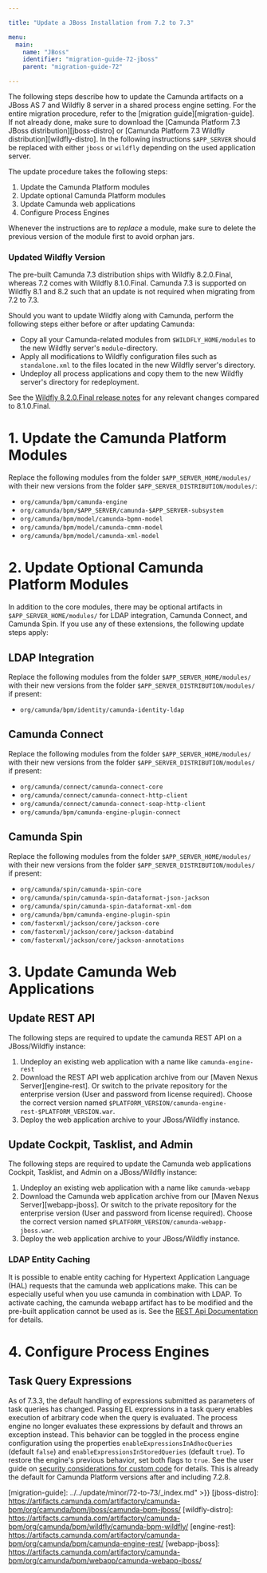 ```yaml
---

title: "Update a JBoss Installation from 7.2 to 7.3"

menu:
  main:
    name: "JBoss"
    identifier: "migration-guide-72-jboss"
    parent: "migration-guide-72"

---
```


The following steps describe how to update the Camunda artifacts on a JBoss AS
7 and Wildfly 8 server in a shared process engine setting. For the entire
migration procedure, refer to the [migration guide][migration-guide]. If not
already done, make sure to download the [Camunda Platform 7.3 JBoss distribution][jboss-distro]
or [Camunda Platform 7.3 Wildfly distribution][wildfly-distro]. In the following instructions
`$APP_SERVER` should be replaced with either `jboss` or `wildfly` depending on
the used application server.

The update procedure takes the following steps:

1. Update the Camunda Platform modules
2. Update optional Camunda Platform modules
3. Update Camunda web applications
4. Configure Process Engines

Whenever the instructions are to *replace* a module, make sure to delete the previous version of the module first to avoid orphan jars.

### Updated Wildfly Version
The pre-built Camunda 7.3 distribution ships with Wildfly 8.2.0.Final, whereas 7.2 comes with Wildfly 8.1.0.Final.
Camunda 7.3 is supported on Wildfly 8.1 and 8.2 such that an update is not required when migrating from 7.2 to 7.3.

Should you want to update Wildfly along with Camunda, perform the following steps either before or after updating Camunda:

* Copy all your Camunda-related modules from `$WILDFLY_HOME/modules` to the new Wildfly server's `module`-directory.
* Apply all modifications to Wildfly configuration files such as `standalone.xml` to the files located in the new Wildfly server's directory.
* Undeploy all process applications and copy them to the new Wildfly server's directory for redeployment.

See the [Wildfly 8.2.0.Final release notes](http://wildfly.org/news/2014/11/20/WildFly82-Final-Released/) for any relevant changes compared to 8.1.0.Final.



# 1. Update the Camunda Platform Modules

Replace the following modules from the folder `$APP_SERVER_HOME/modules/` with their new versions from the folder `$APP_SERVER_DISTRIBUTION/modules/`:

* `org/camunda/bpm/camunda-engine`
* `org/camunda/bpm/$APP_SERVER/camunda-$APP_SERVER-subsystem`
* `org/camunda/bpm/model/camunda-bpmn-model`
* `org/camunda/bpm/model/camunda-cmmn-model`
* `org/camunda/bpm/model/camunda-xml-model`


# 2. Update Optional Camunda Platform Modules

In addition to the core modules, there may be optional artifacts in `$APP_SERVER_HOME/modules/` for LDAP integration, Camunda Connect, and Camunda Spin.
If you use any of these extensions, the following update steps apply:

## LDAP Integration

Replace the following modules from the folder `$APP_SERVER_HOME/modules/` with their new versions from the folder `$APP_SERVER_DISTRIBUTION/modules/` if present:

* `org/camunda/bpm/identity/camunda-identity-ldap`

## Camunda Connect

Replace the following modules from the folder `$APP_SERVER_HOME/modules/` with their new versions from the folder `$APP_SERVER_DISTRIBUTION/modules/` if present:

* `org/camunda/connect/camunda-connect-core`
* `org/camunda/connect/camunda-connect-http-client`
* `org/camunda/connect/camunda-connect-soap-http-client`
* `org/camunda/bpm/camunda-engine-plugin-connect`

## Camunda Spin

Replace the following modules from the folder `$APP_SERVER_HOME/modules/` with their new versions from the folder `$APP_SERVER_DISTRIBUTION/modules/` if present:

* `org/camunda/spin/camunda-spin-core`
* `org/camunda/spin/camunda-spin-dataformat-json-jackson`
* `org/camunda/spin/camunda-spin-dataformat-xml-dom`
* `org/camunda/bpm/camunda-engine-plugin-spin`
* `com/fasterxml/jackson/core/jackson-core`
* `com/fasterxml/jackson/core/jackson-databind`
* `com/fasterxml/jackson/core/jackson-annotations`


# 3. Update Camunda Web Applications

## Update REST API

The following steps are required to update the camunda REST API on a JBoss/Wildfly instance:

1. Undeploy an existing web application with a name like `camunda-engine-rest`
2. Download the REST API web application archive from our [Maven Nexus Server][engine-rest]. Or switch to the private repository for
   the enterprise version (User and password from license required). Choose the correct version named `$PLATFORM_VERSION/camunda-engine-rest-$PLATFORM_VERSION.war`.
3. Deploy the web application archive to your JBoss/Wildfly instance.

## Update Cockpit, Tasklist, and Admin

The following steps are required to update the Camunda web applications Cockpit, Tasklist, and Admin on a JBoss/Wildfly instance:

1. Undeploy an existing web application with a name like `camunda-webapp`
2. Download the Camunda web application archive from our [Maven Nexus Server][webapp-jboss].
   Or switch to the private repository for the enterprise version (User and password from license required).
   Choose the correct version named `$PLATFORM_VERSION/camunda-webapp-jboss.war`.
3. Deploy the web application archive to your JBoss/Wildfly instance.

### LDAP Entity Caching
It is possible to enable entity caching for Hypertext Application Language (HAL) requests that the camunda web applications make. This can be especially useful when you use camunda in combination with LDAP. To activate caching, the camunda webapp artifact has to be modified and the pre-built application cannot be used as is. See the [REST Api Documentation](../../reference/rest/overview/hal.md) for details.


# 4. Configure Process Engines

## Task Query Expressions

As of 7.3.3, the default handling of expressions submitted as parameters of task queries has changed. Passing EL expressions in a task query enables execution of arbitrary code when the query is evaluated. The process engine no longer evaluates these expressions by default and throws an exception instead. This behavior can be toggled in the process engine configuration using the properties `enableExpressionsInAdhocQueries` (default `false`) and `enableExpressionsInStoredQueries` (default `true`). To restore the engine's previous behavior, set both flags to `true`. See the user guide on [security considerations for custom code](../../user-guide/process-engine/securing-custom-code.md) for details.
This is already the default for Camunda Platform versions after and including 7.2.8.

[migration-guide]: ../../update/minor/72-to-73/_index.md" >}}
[jboss-distro]: https://artifacts.camunda.com/artifactory/camunda-bpm/org/camunda/bpm/jboss/camunda-bpm-jboss/
[wildfly-distro]: https://artifacts.camunda.com/artifactory/camunda-bpm/org/camunda/bpm/wildfly/camunda-bpm-wildfly/
[engine-rest]: https://artifacts.camunda.com/artifactory/camunda-bpm/org/camunda/bpm/camunda-engine-rest/
[webapp-jboss]: https://artifacts.camunda.com/artifactory/camunda-bpm/org/camunda/bpm/webapp/camunda-webapp-jboss/
